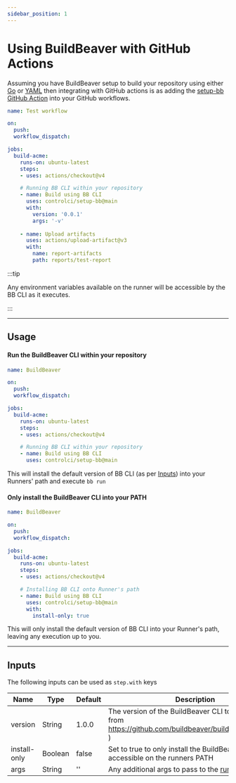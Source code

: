 ```yaml
---
sidebar_position: 1
---
```


# Using BuildBeaver with GitHub Actions

Assuming you have BuildBeaver setup to build your repository using either [Go](../getting-started-go/create-a-build-in-go.md) or [YAML](../yaml-guide/yaml.md) then integrating with GitHub actions is as adding the [setup-bb GitHub Action](https://github.com/buildbeaver/setup-bb) into your GitHub workflows.

```yaml
name: Test workflow

on:
  push:
  workflow_dispatch:

jobs:
  build-acme:
    runs-on: ubuntu-latest
    steps:
    - uses: actions/checkout@v4

    # Running BB CLI within your repository
    - name: Build using BB CLI
      uses: controlci/setup-bb@main
      with:
        version: '0.0.1'
        args: '-v'
    
    - name: Upload artifacts
      uses: actions/upload-artifact@v3
      with:
        name: report-artifacts
        path: reports/test-report
```

:::tip

Any environment variables available on the runner will be accessible by the BB CLI as it executes.

:::

---

## Usage

#### Run the BuildBeaver CLI within your repository

```yaml
name: BuildBeaver

on:
  push:
  workflow_dispatch:

jobs:
  build-acme:
    runs-on: ubuntu-latest
    steps:
    - uses: actions/checkout@v4

    # Running BB CLI within your repository
    - name: Build using BB CLI
      uses: controlci/setup-bb@main
```

This will install the default version of BB CLI (as per [Inputs](#inputs)) into your Runners' path and execute `bb run`

#### Only install the BuildBeaver CLI into your PATH

```yaml
name: BuildBeaver

on:
  push:
  workflow_dispatch:

jobs:
  build-acme:
    runs-on: ubuntu-latest
    steps:
    - uses: actions/checkout@v4

    # Installing BB CLI onto Runner's path
    - name: Build using BB CLI
      uses: controlci/setup-bb@main
      with:
        install-only: true
```

This will only install the default version of BB CLI into your Runner's path, leaving any execution up to you.

---

## Inputs

The following inputs can be used as `step.with` keys

| Name | Type | Default | Description |
| ----------- | ----------- | ----------- | ----------- |
| version | String | 1.0.0 | The version of the BuildBeaver CLI to install (e.g. from https://github.com/buildbeaver/buildbeaver/releases ) |
| install-only | Boolean | false | Set to true to only install the BuildBeaver CLI accessible on the runners PATH |
| args | String | '' | Any additional args to pass to the [run command](../cli-reference/command-run.md) |